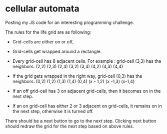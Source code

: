 cellular automata
=================
Posting my JS code for an interesting programming challenge.

The rules for the life grid are as following:
- Grid-cells are either on or off,
- Grid-cells get wrapped around a rectangle.
- Every grid-cell has 8 adjacent cells. For example : grid-cell (3,3) has the neighbors:
(2,2) (2,3) (2,4) (3,2) (3,4) (4,2) (4,3) (4,4)

- If the grid gets wrapped in the right way,  grid-cell (0,3) has the neighbors: 
(0,2) (1,2) (1,3) (1,4) (0,4) (x - 1,2) (x -1,3) (x-1,4)
- If an off grid-cell has 3 on adjacent grid-cells, then it becomes on in the next step.
- If an on grid-cell has either 2 or 3 adjacent on grid-cells, it remains on in the next step, otherwise it is turned off.

There should be a next button to go to the next step. Clicking next button should redraw the grid for the next step based on above rules.

